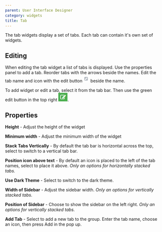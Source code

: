 ```yaml
---
parent: User Interface Designer
category: widgets
title: Tab
---
```


The tab widgets display a set of tabs. Each tab can contain it's own set of widgets.

## Editing

When editing the tab widget a list of tabs is displayed. Use the properties panel to add a tab. Reorder tabs with the arrows beside the names. Edit the tab name and icon with the edit button ![](images/editName.png) beside the name.

To add widget or edit a tab, select it from the tab bar. Then use the green edit button in the top right ![](images/editWidget.png).

## Properties

**Height** - Adjust the height of the widget

**Minimum width** - Adjust the minimum width of the widget

**Stack Tabs Vertically** - By default the tab bar is horizontal across the top, select to switch to a vertical tab bar.

**Position icon above text** - By default an icon is placed to the left of the tab names, select to place it above. _Only an options for horizontally stacked tabs._

**Use Dark Theme** - Select to switch to the dark theme.

**Width of Sidebar** - Adjust the sidebar width. _Only an options for vertically stacked tabs._

**Position of Sidebar** - Choose to show the sidebar on the left right. _Only an options for vertically stacked tabs._

**Add Tab** - Select to add a new tab to the group. Enter the tab name, choose an icon, then press Add in the pop up.
